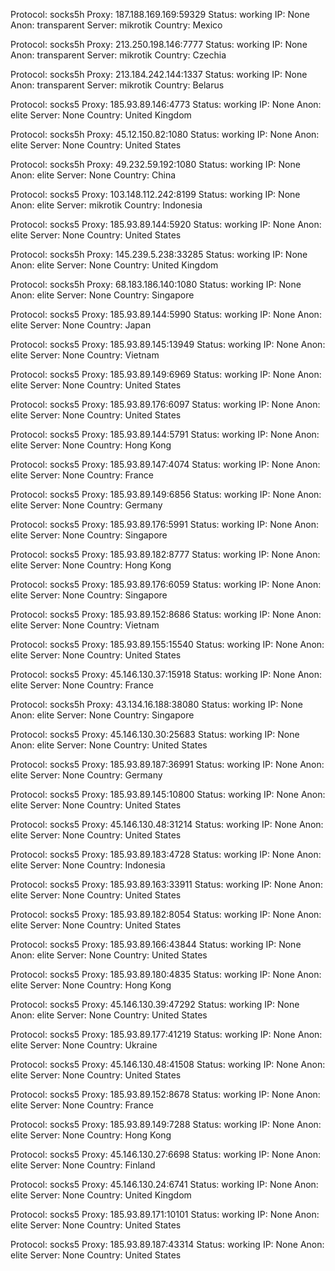 Protocol: socks5h
Proxy: 187.188.169.169:59329
Status: working
IP: None
Anon: transparent
Server: mikrotik
Country: Mexico

Protocol: socks5h
Proxy: 213.250.198.146:7777
Status: working
IP: None
Anon: transparent
Server: mikrotik
Country: Czechia

Protocol: socks5h
Proxy: 213.184.242.144:1337
Status: working
IP: None
Anon: transparent
Server: mikrotik
Country: Belarus

Protocol: socks5
Proxy: 185.93.89.146:4773
Status: working
IP: None
Anon: elite
Server: None
Country: United Kingdom

Protocol: socks5h
Proxy: 45.12.150.82:1080
Status: working
IP: None
Anon: elite
Server: None
Country: United States

Protocol: socks5h
Proxy: 49.232.59.192:1080
Status: working
IP: None
Anon: elite
Server: None
Country: China

Protocol: socks5
Proxy: 103.148.112.242:8199
Status: working
IP: None
Anon: elite
Server: mikrotik
Country: Indonesia

Protocol: socks5
Proxy: 185.93.89.144:5920
Status: working
IP: None
Anon: elite
Server: None
Country: United States

Protocol: socks5h
Proxy: 145.239.5.238:33285
Status: working
IP: None
Anon: elite
Server: None
Country: United Kingdom

Protocol: socks5h
Proxy: 68.183.186.140:1080
Status: working
IP: None
Anon: elite
Server: None
Country: Singapore

Protocol: socks5
Proxy: 185.93.89.144:5990
Status: working
IP: None
Anon: elite
Server: None
Country: Japan

Protocol: socks5
Proxy: 185.93.89.145:13949
Status: working
IP: None
Anon: elite
Server: None
Country: Vietnam

Protocol: socks5
Proxy: 185.93.89.149:6969
Status: working
IP: None
Anon: elite
Server: None
Country: United States

Protocol: socks5
Proxy: 185.93.89.176:6097
Status: working
IP: None
Anon: elite
Server: None
Country: United States

Protocol: socks5
Proxy: 185.93.89.144:5791
Status: working
IP: None
Anon: elite
Server: None
Country: Hong Kong

Protocol: socks5
Proxy: 185.93.89.147:4074
Status: working
IP: None
Anon: elite
Server: None
Country: France

Protocol: socks5
Proxy: 185.93.89.149:6856
Status: working
IP: None
Anon: elite
Server: None
Country: Germany

Protocol: socks5
Proxy: 185.93.89.176:5991
Status: working
IP: None
Anon: elite
Server: None
Country: Singapore

Protocol: socks5
Proxy: 185.93.89.182:8777
Status: working
IP: None
Anon: elite
Server: None
Country: Hong Kong

Protocol: socks5
Proxy: 185.93.89.176:6059
Status: working
IP: None
Anon: elite
Server: None
Country: Singapore

Protocol: socks5
Proxy: 185.93.89.152:8686
Status: working
IP: None
Anon: elite
Server: None
Country: Vietnam

Protocol: socks5
Proxy: 185.93.89.155:15540
Status: working
IP: None
Anon: elite
Server: None
Country: United States

Protocol: socks5
Proxy: 45.146.130.37:15918
Status: working
IP: None
Anon: elite
Server: None
Country: France

Protocol: socks5h
Proxy: 43.134.16.188:38080
Status: working
IP: None
Anon: elite
Server: None
Country: Singapore

Protocol: socks5
Proxy: 45.146.130.30:25683
Status: working
IP: None
Anon: elite
Server: None
Country: United States

Protocol: socks5
Proxy: 185.93.89.187:36991
Status: working
IP: None
Anon: elite
Server: None
Country: Germany

Protocol: socks5
Proxy: 185.93.89.145:10800
Status: working
IP: None
Anon: elite
Server: None
Country: United States

Protocol: socks5
Proxy: 45.146.130.48:31214
Status: working
IP: None
Anon: elite
Server: None
Country: United States

Protocol: socks5
Proxy: 185.93.89.183:4728
Status: working
IP: None
Anon: elite
Server: None
Country: Indonesia

Protocol: socks5
Proxy: 185.93.89.163:33911
Status: working
IP: None
Anon: elite
Server: None
Country: United States

Protocol: socks5
Proxy: 185.93.89.182:8054
Status: working
IP: None
Anon: elite
Server: None
Country: United States

Protocol: socks5
Proxy: 185.93.89.166:43844
Status: working
IP: None
Anon: elite
Server: None
Country: United States

Protocol: socks5
Proxy: 185.93.89.180:4835
Status: working
IP: None
Anon: elite
Server: None
Country: Hong Kong

Protocol: socks5
Proxy: 45.146.130.39:47292
Status: working
IP: None
Anon: elite
Server: None
Country: United States

Protocol: socks5
Proxy: 185.93.89.177:41219
Status: working
IP: None
Anon: elite
Server: None
Country: Ukraine

Protocol: socks5
Proxy: 45.146.130.48:41508
Status: working
IP: None
Anon: elite
Server: None
Country: United States

Protocol: socks5
Proxy: 185.93.89.152:8678
Status: working
IP: None
Anon: elite
Server: None
Country: France

Protocol: socks5
Proxy: 185.93.89.149:7288
Status: working
IP: None
Anon: elite
Server: None
Country: Hong Kong

Protocol: socks5
Proxy: 45.146.130.27:6698
Status: working
IP: None
Anon: elite
Server: None
Country: Finland

Protocol: socks5
Proxy: 45.146.130.24:6741
Status: working
IP: None
Anon: elite
Server: None
Country: United Kingdom

Protocol: socks5
Proxy: 185.93.89.171:10101
Status: working
IP: None
Anon: elite
Server: None
Country: United States

Protocol: socks5
Proxy: 185.93.89.187:43314
Status: working
IP: None
Anon: elite
Server: None
Country: United States

